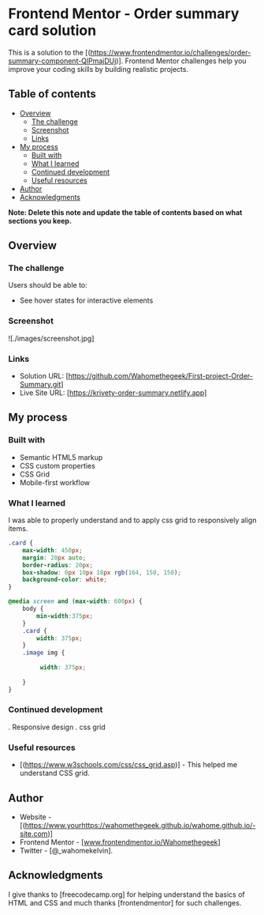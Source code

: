 # Frontend Mentor - Order summary card solution

This is a solution to the [(https://www.frontendmentor.io/challenges/order-summary-component-QlPmajDUj)]. Frontend Mentor challenges help you improve your coding skills by building realistic projects. 

## Table of contents

- [Overview](#overview)
  - [The challenge](#the-challenge)
  - [Screenshot](#screenshot)
  - [Links](#links)
- [My process](#my-process)
  - [Built with](#built-with)
  - [What I learned](#what-i-learned)
  - [Continued development](#continued-development)
  - [Useful resources](#useful-resources)
- [Author](#author)
- [Acknowledgments](#acknowledgments)

**Note: Delete this note and update the table of contents based on what sections you keep.**

## Overview

### The challenge

Users should be able to:

- See hover states for interactive elements

### Screenshot

![./images/screenshot.jpg]


### Links

- Solution URL: [https://github.com/Wahomethegeek/First-project-Order-Summary.git]
- Live Site URL: [https://krivety-order-summary.netlify.app]

## My process

### Built with

- Semantic HTML5 markup
- CSS custom properties
- CSS Grid
- Mobile-first workflow


### What I learned

I was able to properly understand and to apply css grid to responsively align items.



``` css desktop-version
.card {
    max-width: 450px;
    margin: 20px auto; 
    border-radius: 20px;
    box-shadow: 0px 10px 18px rgb(164, 150, 150);
    background-color: white;
}
```
```css mobile-version
@media screen and (max-width: 600px) {
    body {
        min-width:375px;
    }
    .card {
        width: 375px;
    }
    .image img {
         
         width: 375px;
        
    }
}
```

### Continued development

. Responsive design
. css grid

### Useful resources

- [(https://www.w3schools.com/css/css_grid.asp)] - This helped me understand CSS grid.

## Author

- Website - [(https://www.yourhttps://wahomethegeek.github.io/wahome.github.io/-site.com)]
- Frontend Mentor - [www.frontendmentor.io/Wahomethegeek]
- Twitter - [@_wahomekelvin].

## Acknowledgments

I give thanks to [freecodecamp.org] for helping understand the basics of HTML and CSS and much thanks [frontendmentor] for such challenges.


